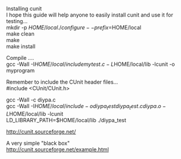 [^1]: # cunit

Installing cunit    
I hope this guide will help anyone to easily install cunit and use it for testing...   
mkdir -p $HOME/local    
./configure --prefix=$HOME/local    
make clean    
make    
make install         
 
 Compile ....     
 gcc -Wall -I$HOME/local/include mytest.c -L$HOME/local/lib -lcunit -o myprogram     


Remember to include the CUnit header files...    
#include <CUnit/CUnit.h>    


gcc -Wall -c diypa.c    
gcc -Wall -I$HOME/local/include -o diypa_test diypa_test.c diypa.o -L$HOME/local/lib -lcunit    
LD_LIBRARY_PATH=$HOME/local/lib ./diypa_test    


http://cunit.sourceforge.net/    



A very simple "black box"     
http://cunit.sourceforge.net/example.html     




 
